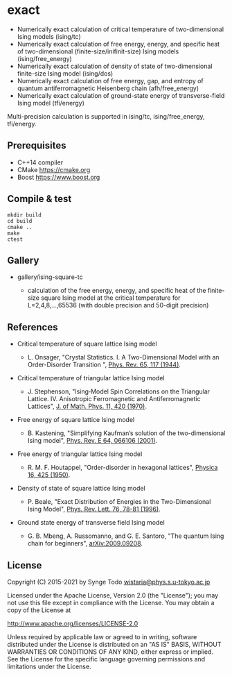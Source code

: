 # exact

* Numerically exact calculation of critical temperature of two-dimensional Ising models (ising/tc)
* Numerically exact calculation of free energy, energy, and specific heat of two-dimensional (finite-size/inifinit-size) Ising models (ising/free_energy)
* Numerically exact calculation of density of state of two-dimensional finite-size Ising model (ising/dos)
* Numerically exact calculation of free energy, gap, and entropy of quantum antiferromagnetic Heisenberg chain (afh/free_energy)
* Numerically exact calculation of ground-state energy of transverse-field Ising model (tfi/energy)

Multi-precision calculation is supported in ising/tc, ising/free_energy, tfi/energy.

## Prerequisites

* C++14 compiler
* CMake https://cmake.org
* Boost https://www.boost.org

## Compile & test

```
mkdir build
cd build
cmake ..
make
ctest
```

## Gallery

* gallery/ising-square-tc

  * calculation of the free energy, energy, and specific heat of the finite-size square Ising model at the critical temperature for L=2,4,8,...,65536 (with double precision and 50-digit precision)

## References

* Critical temperature of square lattice Ising model
  * L. Onsager, "Crystal Statistics. I. A Two-Dimensional Model with an Order-Disorder Transition ", [Phys. Rev. 65, 117 (1944)](https://doi.org/10.1103/PhysRev.65.117).
* Critical temperature of triangular lattice Ising model
  * J. Stephenson, "Ising‐Model Spin Correlations on the Triangular Lattice. IV. Anisotropic Ferromagnetic and Antiferromagnetic Lattices", [J. of Math. Phys. 11, 420 (1970)](https://doi.org/10.1063/1.1665155).

* Free energy of square lattice Ising model
  * B. Kastening, "Simplifying Kaufman’s solution of the two-dimensional Ising model", [Phys. Rev. E 64, 066106 (2001)](https://doi.org/10.1103/PhysRevE.64.066106).

* Free energy of triangular lattice Ising model
  * R. M. F. Houtappel, "Order-disorder in hexagonal lattices", [Physica 16, 425 (1950)](https://doi.org/10.1016/0031-8914(50)90130-3).

* Density of state of square lattice Ising model
  * P. Beale, "Exact Distribution of Energies in the Two-Dimensional Ising Model", [Phys. Rev. Lett. 76, 78-81 (1996)](https://doi.org/10.1103/PhysRevLett.76.78).

* Ground state energy of transverse field Ising model
  * G. B. Mbeng, A. Russomanno, and G. E. Santoro, "The quantum Ising chain for beginners", [arXiv:2009.09208](https://arxiv.org/abs/2009.09208).

## License

Copyright (C) 2015-2021 by Synge Todo <wistaria@phys.s.u-tokyo.ac.jp>

Licensed under the Apache License, Version 2.0 (the "License");
you may not use this file except in compliance with the License.
You may obtain a copy of the License at

   http://www.apache.org/licenses/LICENSE-2.0

Unless required by applicable law or agreed to in writing, software
distributed under the License is distributed on an "AS IS" BASIS,
WITHOUT WARRANTIES OR CONDITIONS OF ANY KIND, either express or implied.
See the License for the specific language governing permissions and
limitations under the License.
